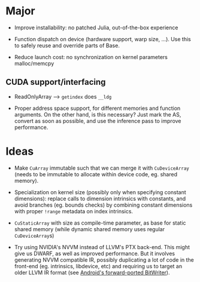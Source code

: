 # Major

* Improve installability: no patched Julia, out-of-the-box experience

* Function dispatch on device (hardware support, warp size, ...). Use this to safely reuse
  and override parts of Base.

* Reduce launch cost: no synchronization on kernel parameters malloc/memcpy



## CUDA support/interfacing

* ReadOnlyArray --> `getindex` does `__ldg`

* Proper address space support, for different memories and function arguments. On the other
  hand, is this necessary? Just mark the AS, convert as soon as possible, and use the
  inference pass to improve performance.



# Ideas

* Make `CuArray` immutable such that we can merge it with `CuDeviceArray` (needs to be
  immutable to allocate within device code, eg. shared memory).

* Specialization on kernel size (possibly only when specifying constant dimensions): replace
  calls to dimension intrinsics with constants, and avoid branches (eg. bounds checks) by
  combining constant dimensions with proper `!range` metadata on index intrinsics.

* `CuStaticArray` with size as compile-time parameter, as base for static shared memory
  (while dynamic shared memory uses regular `CuDeviceArray`s)

* Try using NVIDIA's NVVM instead of LLVM's PTX back-end. This might give us DWARF, as well
  as improved performance. But it involves generating NVVM compatible IR, possibly
  duplicating a lot of code in the front-end (eg. intrinsics, libdevice, etc) and requiring
  us to target an older LLVM IR format (see [Android's forward-ported
  BitWriter](https://android.googlesource.com/platform/frameworks/compile/slang/+/master)).
